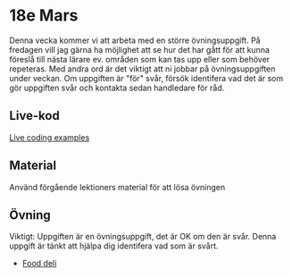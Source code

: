 # 18e Mars

Denna vecka kommer vi att arbeta med en större övningsuppgift. På fredagen vill jag gärna ha möjlighet att se hur det har gått för att kunna föreslå till nästa lärare ev. områden som kan tas upp eller som behöver repeteras. Med andra ord är det viktigt att ni jobbar på övningsuppgiften under veckan. Om uppgiften är "för" svår, försök identifera vad det är som gör uppgiften svår och kontakta sedan handledare för råd.

## Live-kod

[Live coding examples](live-coding/)

## Material
Använd förgående lektioners material för att lösa övningen

## Övning
Viktigt: Uppgiften är en övningsuppgift, det är OK om den är svår. Denna uppgift är tänkt att hjälpa dig identifera vad som är svårt.

- [Food deli](exercise/delivery_system.md)
